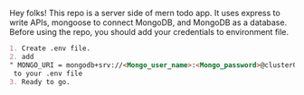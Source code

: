 Hey folks!
This repo is a server side of mern todo app. It uses express to write APIs, mongoose to connect MongoDB, and MongoDB as a database.
Before using the repo, you should add your credentials to environment file.

```md
1. Create .env file.
2. add
" MONGO_URI = mongodb+srv://<Mongo_user_name>:<Mongo_password>@cluster0.4bdmtlh.mongodb.net/?retryWrites=true&w=majority"
 to your .env file
3. Ready to go.
```
